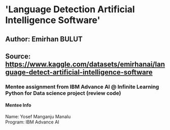 #  'Language Detection Artificial Intelligence Software'
## Author: Emirhan BULUT
## Source: https://www.kaggle.com/datasets/emirhanai/language-detect-artificial-intelligence-software
### Mentee assignment from IBM Advance Al @ Infinite Learning Python for Data science project (review code)
#### Mentee Info
Name: Yosef Manganju Manalu
<br>Program: IBM Advance AI
